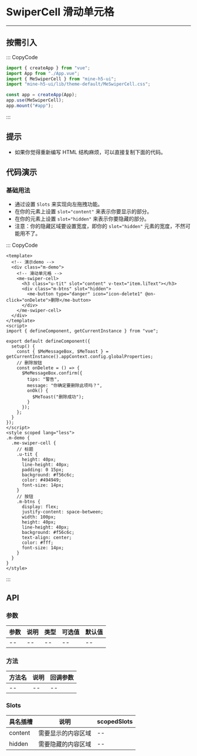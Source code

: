 # SwiperCell 滑动单元格

---

## 按需引入

::: CopyCode

```JavaScript
import { createApp } from "vue";
import App from "./App.vue";
import { MeSwiperCell } from "mine-h5-ui";
import "mine-h5-ui/lib/theme-default/MeSwiperCell.css";

const app = createApp(App);
app.use(MeSwiperCell);
app.mount("#app");
```

:::

## 提示

- 如果你觉得重新编写 HTML 结构麻烦，可以直接复制下面的代码。

## 代码演示

### 基础用法

- 通过设置 `Slots` 来实现向左拖拽功能。
- 在你的元素上设置 `slot="content"` 来表示你要显示的部分。
- 在你的元素上设置 `slot="hidden"` 来表示你要隐藏的部分。
- 注意：你的隐藏区域要设置宽度，即你的 `slot="hidden"` 元素的宽度，不然可能用不了。

::: CopyCode

```Vue
<template>
  <!-- 演示demo -->
  <div class="m-demo">
    <!-- 滑动单元格 -->
    <me-swiper-cell>
      <h3 class="u-tit" slot="content" v-text="item.liText"></h3>
      <div class="m-btns" slot="hidden">
        <me-button type="danger" icon="icon-delete1" @on-click="onDelete">删除</me-button>
      </div>
    </me-swiper-cell>
  </div>
</template>
<script>
import { defineComponent, getCurrentInstance } from "vue";

export default defineComponent({
  setup() {
    const { $MeMessageBox, $MeToast } = getCurrentInstance().appContext.config.globalProperties;
    // 删除按钮
    const onDelete = () => {
      $MeMessageBox.confirm({
        tips: "警告",
        message: "你确定要删除此项吗？",
        onOk() {
          $MeToast("删除成功");
        }
      });
    };
  }
});
</script>
<style scoped lang="less">
.m-demo {
  .me-swiper-cell {
    // 标题
    .u-tit {
      height: 40px;
      line-height: 40px;
      padding: 0 15px;
      background: #f56c6c;
      color: #494949;
      font-size: 14px;
    }
    // 按钮
    .m-btns {
      display: flex;
      justify-content: space-between;
      width: 100px;
      height: 40px;
      line-height: 40px;
      background: #f56c6c;
      text-align: center;
      color: #fff;
      font-size: 14px;
    }
  }
}
</style>
```

:::

## API

### 参数

| 参数 | 说明 | 类型 | 可选值 | 默认值 |
|------|------|------|--------|--------|
| --   | --   | --   | --     | --     |

### 方法

| 方法名 | 说明 | 回调参数 |
|--------|------|----------|
| --     | --   | --       |

### Slots

| 具名插槽 | 说明               | scopedSlots |
|----------|--------------------|-------------|
| content  | 需要显示的内容区域 | --          |
| hidden   | 需要隐藏的内容区域 | --          |

